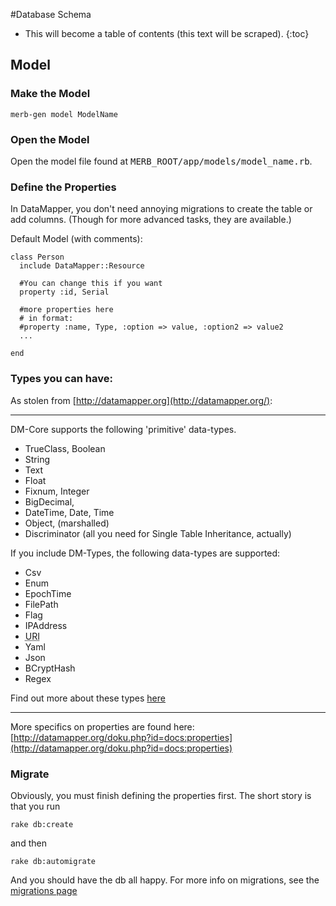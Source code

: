 #Database Schema

* This will become a table of contents (this text will be scraped).
{:toc}

## Model

### Make the Model
    merb-gen model ModelName

### Open the Model

Open the model file found at <tt>MERB_ROOT/app/models/model_name.rb</tt>. 

### Define the Properties

In DataMapper, you don't need annoying migrations to create the table or add columns. (Though for more advanced tasks, they are available.) 

Default Model (with comments): 
    
    class Person
      include DataMapper::Resource
      
      #You can change this if you want
      property :id, Serial
      
      #more properties here
      # in format: 
      #property :name, Type, :option => value, :option2 => value2
      ... 
      
    end

### Types you can have:
As stolen from [http://datamapper.org](http://datamapper.org/):

* * * * *

DM-Core supports the following 'primitive' data-types.

<ul>
<li class="level1"><div class="li"> TrueClass, Boolean</div>
</li>
<li class="level1"><div class="li"> String</div>
</li>
<li class="level1"><div class="li"> Text</div>

</li>
<li class="level1"><div class="li"> Float</div>
</li>
<li class="level1"><div class="li"> Fixnum, Integer</div>
</li>
<li class="level1"><div class="li"> BigDecimal,</div>
</li>
<li class="level1"><div class="li"> DateTime, Date, Time</div>
</li>

<li class="level1"><div class="li"> Object, (marshalled)</div>
</li>
<li class="level1"><div class="li"> Discriminator (all you need for Single Table Inheritance, actually)</div>
</li>
</ul>


If you include DM-Types, the following data-types are supported:

<ul>
<li class="level1"><div class="li"> Csv</div>

</li>
<li class="level1"><div class="li"> Enum</div>
</li>
<li class="level1"><div class="li"> EpochTime</div>
</li>
<li class="level1"><div class="li"> FilePath</div>
</li>
<li class="level1"><div class="li"> Flag</div>
</li>

<li class="level1"><div class="li"> IPAddress</div>
</li>
<li class="level1"><div class="li"> <acronym title="Uniform Resource Identifier">URI</acronym></div>
</li>
<li class="level1"><div class="li"> Yaml</div>
</li>
<li class="level1"><div class="li"> Json</div>
</li>
<li class="level1"><div class="li"> BCryptHash</div>

</li>
<li class="level1"><div class="li"> Regex</div>
</li>
</ul>

Find out more about these types <a href="http://datamapper.org/doku.php?id=dm-more:dm-types" class="wikilink1" title="dm-more:dm-types">here</a>

* * * * *

More specifics on properties are found here:
[http://datamapper.org/doku.php?id=docs:properties](http://datamapper.org/doku.php?id=docs:properties)

### Migrate

Obviously, you must finish defining the properties first. 
The short story is that you run

    rake db:create
and then

    rake db:automigrate
And you should have the db all happy. 
For more info on migrations, see the [migrations page](/interacting-with-the-database/dm-migrations)
